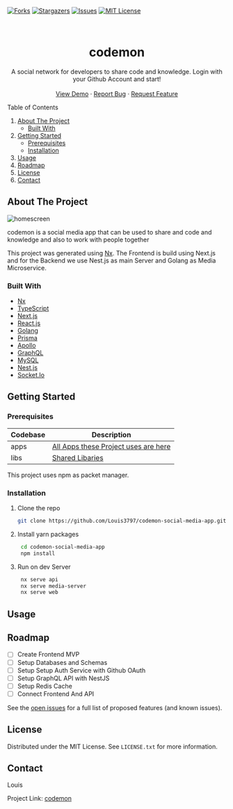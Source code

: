 <div id="top"></div>

[![Forks][forks-shield]][forks-url]
[![Stargazers][stars-shield]][stars-url]
[![Issues][issues-shield]][issues-url]
[![MIT License][license-shield]][license-url]

<!-- PROJECT LOGO -->
<br />
<div align="center">

  <h1 align="center">codemon</h1>

  <p align="center">
    A social network for developers to share code and knowledge. Login with your Github Account and start!
    <br />
    <br />
    <a href="https://github.com/Louis3797/codemon-social-media-app/">View Demo</a>
    ·
    <a href="https://github.com/Louis3797/codemon-social-media-app/issues">Report Bug</a>
    ·
    <a href="https://github.com/Louis3797/codemon-social-media-app/issues">Request Feature</a>
  </p>
</div>

<!-- TABLE OF CONTENTS -->
  <summary>Table of Contents</summary>
  <ol>
    <li>
      <a href="#about-the-project">About The Project</a>
      <ul>
        <li><a href="#built-with">Built With</a></li>
      </ul>
    </li>
    <li>
      <a href="#getting-started">Getting Started</a>
      <ul>
        <li><a href="#prerequisites">Prerequisites</a></li>
        <li><a href="#installation">Installation</a></li>
      </ul>
    </li>
    <li><a href="#usage">Usage</a></li>
    <li><a href="#roadmap">Roadmap</a></li>
    <li><a href="#license">License</a></li>
    <li><a href="#contact">Contact</a></li>
  </ol>

<!-- ABOUT THE PROJECT -->
## About The Project

![homescreen][product-screenshot]

codemon is a social media app that can be used to share and code and knowledge and also to work with people together

This project was generated using [Nx](https://nx.dev/). The Frontend is build using Next.js and for the Backend we use Nest.js as main Server and Golang as Media Microservice.  

### Built With

* [Nx](https://nx.dev/)
* [TypeScript](https://www.typescriptlang.org/)
* [Next.js](https://nextjs.org/)
* [React.js](https://reactjs.org/)
* [Golang](https://go.dev/)
* [Prisma](https://www.prisma.io/)
* [Apollo](https://www.apollographql.com/)
* [GraphQL](https://graphql.org/)
* [MySQL](https://www.mysql.com/)
* [Nest.js](https://nestjs.com/)
* [Socket.Io](https://socket.io/)

<!-- GETTING STARTED -->
## Getting Started

### Prerequisites

| Codebase | Description      |
| -------- | ---------------- |
| apps  | [All Apps these Project uses are here](https://github.com/Louis3797/codemon-social-media-app/tree/main/apps)  |
| libs  | [Shared Libaries](https://github.com/Louis3797/codemon-social-media-app/tree/main/libs)  |

This project uses npm as packet manager.

### Installation

1. Clone the repo

   ```sh
   git clone https://github.com/Louis3797/codemon-social-media-app.git
   ```

2. Install yarn packages

   ```sh
    cd codemon-social-media-app
    npm install 
   ```

3. Run on dev Server

   ```sh
    nx serve api
    nx serve media-server
    nx serve web
   ```

<!-- USAGE EXAMPLES -->
## Usage


<!-- ROADMAP -->
## Roadmap

* [ ] Create Frontend MVP
* [ ] Setup Databases and Schemas
* [ ] Setup Setup Auth Service with Github OAuth
* [ ] Setup GraphQL API with NestJS
* [ ] Setup Redis Cache
* [ ] Connect Frontend And API

See the [open issues](https://github.com/Louis3797/codemon-social-media-app/issues) for a full list of proposed features (and known issues).

<!-- LICENSE -->
## License

Distributed under the MIT License. See `LICENSE.txt` for more information.

<!-- CONTACT -->
## Contact

Louis

Project Link: [codemon](https://github.com/Louis3797/codemon-social-media-app/)

<!-- MARKDOWN LINKS & IMAGES -->
<!-- https://www.markdownguide.org/basic-syntax/#reference-style-links -->

[product-screenshot]: assets/image_url.png

[forks-shield]: https://img.shields.io/github/forks/Louis3797/codemon-social-media-app.svg?style=for-the-badge
[forks-url]: https://github.com/Louis3797/codemon-social-media-app/network/members

[stars-shield]: https://img.shields.io/github/stars/Louis3797/codemon-social-media-app.svg?style=for-the-badge
[stars-url]: https://github.com/Louis3797/codemon-social-media-app/stargazers

[issues-shield]: https://img.shields.io/github/issues/Louis3797/codemon-social-media-app.svg?style=for-the-badge
[issues-url]: https://github.com/Louis3797/codemon-social-media-app/issues

[license-shield]: https://img.shields.io/github/license/Louis3797/codemon-social-media-app.svg?style=for-the-badge
[license-url]: https://github.com/Louis3797/codemon-social-media-app/blob/master/LICENSE.txt
